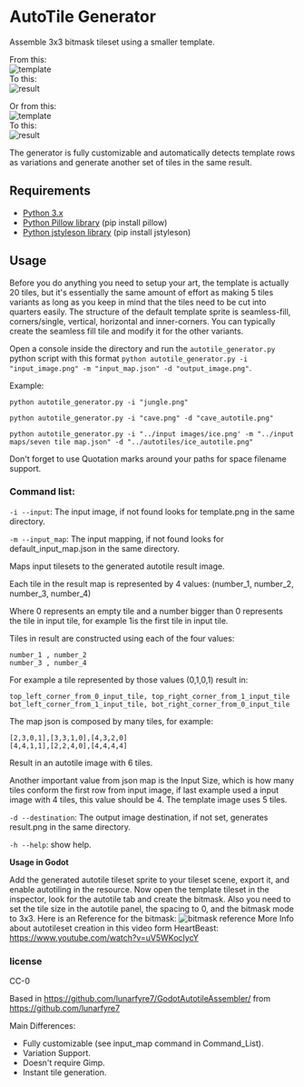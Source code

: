 # AutoTile Generator

Assemble 3x3 bitmask tileset using a smaller template.

From this:  
![template](https://i.imgur.com/QiyhVhm.png)  
To this:  
![result](https://i.imgur.com/PbmxC9j.png)

Or from this:  
![template](https://i.imgur.com/bgRyd6l.png)  
To this:  
![result](https://i.imgur.com/3mxv01p.png)

The generator is fully customizable and automatically detects template rows as variations and generate another set of tiles in the same result.

## Requirements
* [Python 3.x](https://www.python.org/downloads/)
* [Python Pillow library](https://pillow.readthedocs.io/en/5.1.x/installation.html) (pip install pillow)
* [Python jstyleson library](https://github.com/linjackson78/jstyleson) (pip install jstyleson)

## Usage

Before you do anything you need to setup your art, the template is actually 20 tiles, but it's essentially the same amount of effort as making 5 tiles variants as long as you keep in mind that the tiles need to be cut into quarters easily. The structure of the default template sprite is seamless-fill, corners/single, vertical, horizontal and inner-corners. You can typically create the seamless fill tile and modify it for the other variants.

Open a console inside the directory and run the `autotile_generator.py` python script with this format `python autotile_generator.py -i "input_image.png" -m "input_map.json" -d "output_image.png"`.

Example:

`python autotile_generator.py -i "jungle.png"`

`python autotile_generator.py -i "cave.png" -d "cave_autotile.png"`

`python autotile_generator.py -i "../input images/ice.png' -m "../input maps/seven tile map.json" -d "../autotiles/ice_autotile.png"`


Don't forget to use Quotation marks around your paths for space filename support.

### Command list:
`-i --input`: The input image, if not found looks for template.png in the same directory.

`-m --input_map`: The input mapping, if not found looks for default_input_map.json in the same directory.

Maps input tilesets to the generated autotile result image. 

Each tile in the result map is represented by 4 values: (number_1, number_2, number_3, number_4)

Where 0 represents an empty tile and a number bigger than 0 represents the tile in input tile, for example 1is the first tile in input tile.

Tiles in result are constructed using each of the four values:
```
number_1 , number_2
number_3 , number_4
```
For example a tile represented by those values (0,1,0,1) result in:
```
top_left_corner_from_0_input_tile, top_right_corner_from_1_input_tile
bot_left_corner_from_1_input_tile, bot_right_corner_from_0_input_tile
```
The map json is composed by many tiles, for example:
```
[2,3,0,1],[3,3,1,0],[4,3,2,0]
[4,4,1,1],[2,2,4,0],[4,4,4,4]
```
Result in an autotile image with 6 tiles.

Another important value from json map is the Input Size, which is how many tiles conform the first row from input image, if last example used a input image with 4 tiles, this value should be 4. The template image uses 5 tiles.

`-d --destination`: The output image destination, if not set, generates result.png in the same directory.

`-h --help`: show help.

**Usage in Godot**

Add the generated autotile tileset sprite to your tileset scene, export it, and enable autotiling in the resource. Now open the template tileset in the inspector, look for the autotile tab and create the bitmask. Also you need to set the tile size in the autotile panel, the spacing to 0, and the bitmask mode to 3x3. 
Here is an Reference for the bitmask:
![bitmask reference](https://i.imgur.com/8Ogwgnf.png)
More Info about autotileset creation in this video form HeartBeast: https://www.youtube.com/watch?v=uV5WKocIycY

### license
CC-0

Based in https://github.com/lunarfyre7/GodotAutotileAssembler/ from https://github.com/lunarfyre7

Main Differences:
* Fully customizable (see input_map command in Command_List).
* Variation Support.
* Doesn't require Gimp.
* Instant tile generation.
